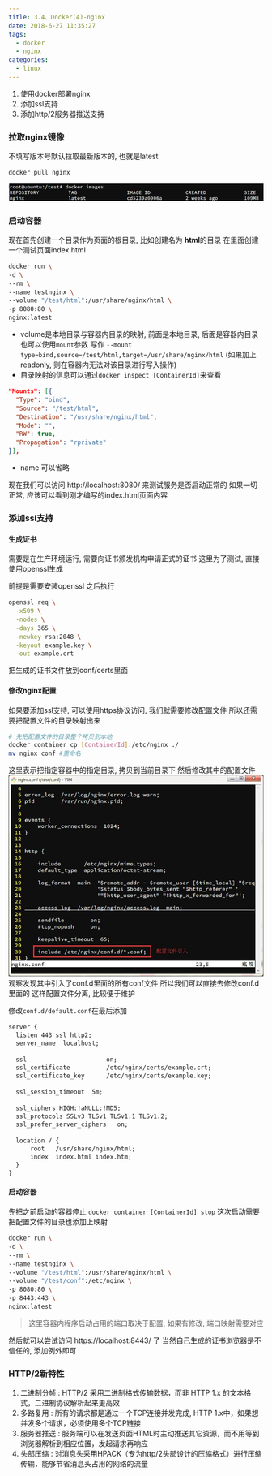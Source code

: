 ```yaml
---
title: 3.4、Docker(4)-nginx
date: 2018-6-27 11:35:27
tags: 
  - docker
  - nginx
categories: 
  - linux
---
```


1. 使用docker部署nginx
2. 添加ssl支持
3. 添加http/2服务器推送支持
<!-- more -->

### 拉取nginx镜像
不填写版本号默认拉取最新版本的, 也就是latest
```bash
docker pull nginx
```
![nginx image](/images/linux/nginx_image.jpg)

### 启动容器
现在首先创建一个目录作为页面的根目录, 比如创建名为 **html**的目录
在里面创建一个测试页面index.html
```bash
docker run \
-d \
--rm \
--name testnginx \
--volume "/test/html":/usr/share/nginx/html \
-p 8080:80 \
nginx:latest
```
+ volume是本地目录与容器内目录的映射, 前面是本地目录, 后面是容器内目录
也可以使用`mount`参数
写作 `--mount type=bind,source=/test/html,target=/usr/share/nginx/html`
(如果加上readonly, 则在容器内无法对该目录进行写入操作)
+ 目录映射的信息可以通过`docker inspect [ContainerId]`来查看
```json
"Mounts": [{
  "Type": "bind",
  "Source": "/test/html",
  "Destination": "/usr/share/nginx/html",
  "Mode": "",
  "RW": true,
  "Propagation": "rprivate"
}],

```
+ name 可以省略

现在我们可以访问 http://localhost:8080/ 来测试服务是否启动正常的
如果一切正常, 应该可以看到刚才编写的index.html页面内容

### 添加ssl支持
#### 生成证书
需要是在生产环境运行, 需要向证书颁发机构申请正式的证书
这里为了测试, 直接使用openssl生成

前提是需要安装openssl
之后执行
```bash
openssl req \
  -x509 \
  -nodes \
  -days 365 \
  -newkey rsa:2048 \
  -keyout example.key \
  -out example.crt
```
把生成的证书文件放到conf/certs里面

#### 修改nginx配置
如果要添加ssl支持, 可以使用https协议访问, 我们就需要修改配置文件
所以还需要把配置文件的目录映射出来
```bash
# 先把配置文件的目录整个拷贝到本地
docker container cp [ContainerId]:/etc/nginx ./
mv nginx conf #重命名
```
这里表示把指定容器中的指定目录, 拷贝到当前目录下
然后修改其中的配置文件
![nginx配置文件](/images/linux/nginx配置文件.jpg)
观察发现其中引入了conf.d里面的所有conf文件
所以我们可以直接去修改conf.d里面的
这样配置文件分离, 比较便于维护

修改`conf.d/default.conf`在最后添加
```
server {
  listen 443 ssl http2;
  server_name  localhost;

  ssl                      on;
  ssl_certificate          /etc/nginx/certs/example.crt;
  ssl_certificate_key      /etc/nginx/certs/example.key;

  ssl_session_timeout  5m;

  ssl_ciphers HIGH:!aNULL:!MD5;
  ssl_protocols SSLv3 TLSv1 TLSv1.1 TLSv1.2;
  ssl_prefer_server_ciphers   on;

  location / {
      root   /usr/share/nginx/html;
      index  index.html index.htm;
  }
}
```
#### 启动容器
先把之前启动的容器停止
`docker container [ContainerId] stop`
这次启动需要把配置文件的目录也添加上映射
```bash
docker run \
-d \
--rm \
--name testnginx \
--volume "/test/html":/usr/share/nginx/html \
--volume "/test/conf":/etc/nginx \
-p 8080:80 \
-p 8443:443 \
nginx:latest
```
> 这里容器内程序启动占用的端口取决于配置, 如果有修改, 端口映射需要对应

然后就可以尝试访问 https://localhost:8443/ 了
当然自己生成的证书浏览器是不信任的, 添加例外即可

### HTTP/2新特性
1. 二进制分帧 : HTTP/2 采用二进制格式传输数据，而非 HTTP 1.x 的文本格式，二进制协议解析起来更高效
2. 多路复用 : 所有的请求都是通过一个TCP连接并发完成, HTTP 1.x中，如果想并发多个请求，必须使用多个TCP链接
3. 服务器推送 : 服务端可以在发送页面HTML时主动推送其它资源，而不用等到浏览器解析到相应位置，发起请求再响应
4. 头部压缩 : 对消息头采用HPACK（专为http/2头部设计的压缩格式）进行压缩传输，能够节省消息头占用的网络的流量
